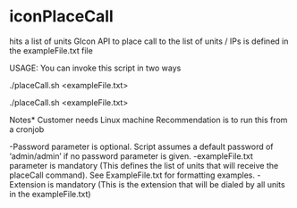 # iconPlaceCall
hits a list of units GIcon API to place call to <extension> 
the list of units / IPs is defined in the exampleFile.txt file
  
USAGE: 
You can invoke this script in two ways

./placeCall.sh <Password> <exampleFile.txt> <extension>
  
  
./placeCall.sh <exampleFile.txt> <extension>

Notes*
Customer needs Linux machine
Recommendation is to run this from a cronjob

-Password parameter is optional. Script assumes a default password of ‘admin/admin’ if no password parameter is given.
-exampleFile.txt parameter is mandatory (This defines the list of units that will receive the placeCall command). See ExampleFile.txt for formatting examples. 
-Extension is mandatory (This is the extension that will be dialed by all units in the exampleFile.txt) 
  
  
